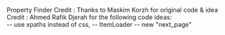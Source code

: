 
Property Finder 
Credit : Thanks to Maskim Korzh for original code & idea
Credit : Ahmed Rafik Djerah for the following code ideas:  
-- use xpaths instead of css,
-- ItemLoader
-- new "next_page" 

